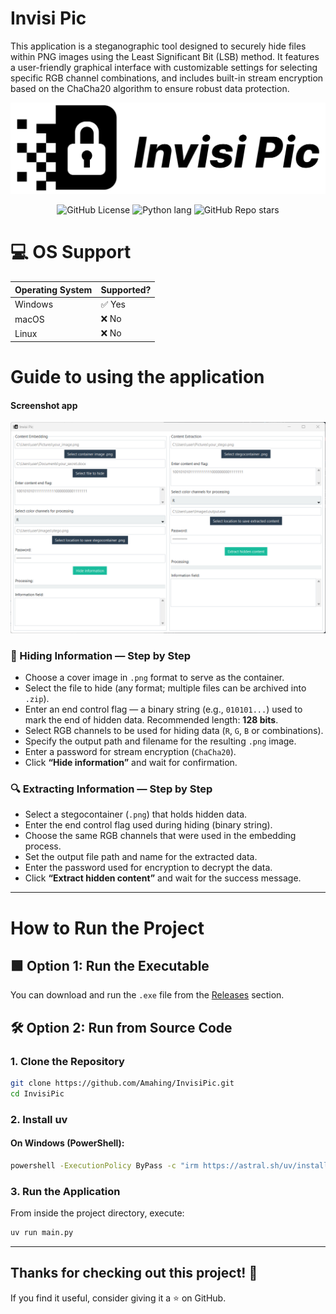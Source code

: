 # Invisi Pic

This application is a steganographic tool designed to securely hide files within PNG images using the Least Significant Bit (LSB) method. It features a user-friendly graphical interface with customizable settings for selecting specific RGB channel combinations, and includes built-in stream encryption based on the ChaCha20 algorithm to ensure robust data protection.

![Logo](banner.png)

<p align="center">
  <img alt="GitHub License" src="https://img.shields.io/github/license/Amahing/InvisiPic">
  <img alt="Python lang" src="https://img.shields.io/badge/Python-3776AB?style=flat&logo=python&logoColor=white">
  <img alt="GitHub Repo stars" src="https://img.shields.io/github/stars/amahing/InvisiPic">
</p>

# 💻 OS Support

| Operating System | Supported? |
|------------------|------------|
| Windows          | ✅ Yes     |
| macOS            | ❌ No      |
| Linux            | ❌ No      |

# Guide to using the application
#### Screenshot app
![Screenshot](screenshot.png)

### 🔐 Hiding Information — Step by Step

- Choose a cover image in `.png` format to serve as the container.
- Select the file to hide (any format; multiple files can be archived into `.zip`).
- Enter an end control flag — a binary string (e.g., `010101...`) used to mark the end of hidden data. Recommended length: **128 bits**.
- Select RGB channels to be used for hiding data (`R`, `G`, `B` or combinations).
- Specify the output path and filename for the resulting `.png` image.
- Enter a password for stream encryption (`ChaCha20`).
- Click **“Hide information”** and wait for confirmation.


### 🔍 Extracting Information — Step by Step

- Select a stegocontainer (`.png`) that holds hidden data.
- Enter the end control flag used during hiding (binary string).
- Choose the same RGB channels that were used in the embedding process.
- Set the output file path and name for the extracted data.
- Enter the password used for encryption to decrypt the data.
- Click **“Extract hidden content”** and wait for the success message.

---

# How to Run the Project

## 🟩 Option 1: Run the Executable
You can download and run the `.exe` file from the [Releases](https://github.com/Amahing/InvisiPic/releases) section.

## 🛠 Option 2: Run from Source Code

### 1. Clone the Repository
```bash
git clone https://github.com/Amahing/InvisiPic.git
cd InvisiPic
```

### 2. Install uv

#### On Windows (PowerShell):
```bash
powershell -ExecutionPolicy ByPass -c "irm https://astral.sh/uv/install.ps1 | iex"
```

### 3. Run the Application
From inside the project directory, execute:
```bash
uv run main.py
```

---

## Thanks for checking out this project! 🚀  
If you find it useful, consider giving it a ⭐ on GitHub.
